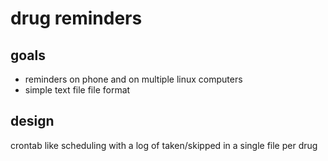 # drug reminders

## goals
* reminders on phone and on multiple linux computers
* simple text file file format

## design
crontab like scheduling with a log of taken/skipped in a single file per drug
